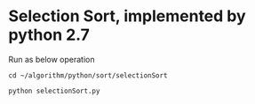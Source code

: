 # Selection Sort, implemented by python 2.7

Run as below operation

`cd ~/algorithm/python/sort/selectionSort`

`python selectionSort.py`